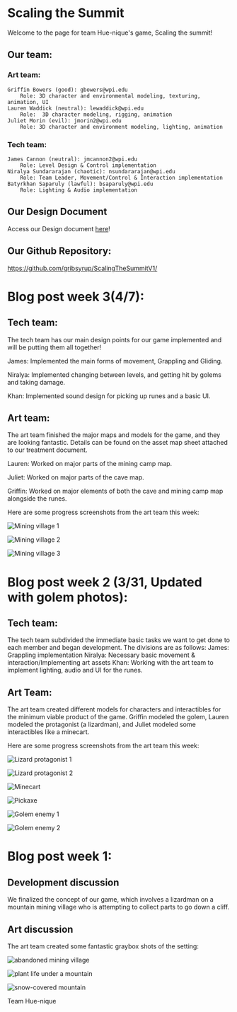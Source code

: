<head>
    <title> Scaling the Summit </title>
    <link rel="stylesheet" type="text/css" href="style.css"/>
    <meta name="viewport" content="width=device-width, user-scalable=no" />
</head>

# Scaling the Summit 

Welcome to the page for team Hue-nique's game, Scaling the summit! 

## Our team: 

### Art team:

    Griffin Bowers (good): gbowers@wpi.edu
        Role: 3D character and environmental modeling, texturing, animation, UI
    Lauren Waddick (neutral): lewaddick@wpi.edu
        Role:  3D character modeling, rigging, animation 
    Juliet Morin (evil): jmorin2@wpi.edu 
        Role: 3D character and environment modeling, lighting, animation


### Tech team: 

    James Cannon (neutral): jmcannon2@wpi.edu 
        Role: Level Design & Control implementation
    Niralya Sundararajan (chaotic): nsundararajan@wpi.edu 
        Role: Team Leader, Movement/Control & Interaction implementation
    Batyrkhan Saparuly (lawful): bsaparuly@wpi.edu 
        Role: Lighting & Audio implementation

## Our Design Document 
Access our Design document 
<a href="Treatment Document Hue-nique.pdf" download>here</a>!

## Our Github Repository: 
https://github.com/gribsyrup/ScalingTheSummitV1/

# Blog post week 3(4/7): 

## Tech team: 
The tech team has our main design points for our game implemented and will be putting them all together! 

James: Implemented the main forms of movement, Grappling and Gliding. 

Niralya: Implemented changing between levels, and getting hit by golems and taking damage. 

Khan: Implemented sound design for picking up runes and a basic UI. 

## Art team: 
The art team finished the major maps and models for the game, and they are looking fantastic. Details can be found on the asset map sheet attached to our treatment document.

Lauren: Worked on major parts of the mining camp map. 

Juliet: Worked on major parts of the cave map. 

Griffin: Worked on major elements of both the cave and mining camp map alongside the runes. 


Here are some progress screenshots from the art team this week: 

![Mining village 1](blog3image1.png)

![Mining village 2](blog3image2.png)

![Mining village 3](blog3image3.png)

# Blog post week 2 (3/31, Updated with golem photos): 

## Tech team: 
The tech team subdivided the immediate basic tasks we want to get done to each member and began development. The divisions are as follows: 
James: Grappling implementation 
Niralya: Necessary basic movement & interaction/Implementing art assets
Khan: Working with the art team to implement lighting, audio and UI for the runes. 

## Art Team: 
The art team created different models for characters and interactibles for the minimum viable product of the game. 
Griffin modeled the golem, Lauren modeled the protagonist (a lizardman), and Juliet modeled some interactibles like a minecart. 

Here are some progress screenshots from the art team this week: 

![Lizard protagonist 1](lizardman_1.png)

![Lizard protagonist 2](lizardman_2.png)

![Minecart](minecart.png)

![Pickaxe](pickaxe.png)

![Golem enemy 1](golem_v1_.75view.PNG)

![Golem enemy 2](golem_v1_frontview.PNG)

# Blog post week 1: 

## Development discussion

We finalized the concept of our game, which involves a lizardman on a mountain mining village who is attempting to collect parts to go down a cliff. 

## Art discussion 

The art team created some fantastic graybox shots of the setting: 

![abandoned mining village](graybox_1.png)

![plant life under a mountain](graybox_2.png)

![snow-covered mountain](graybox_3.png)




<footer>Team Hue-nique</footer>



